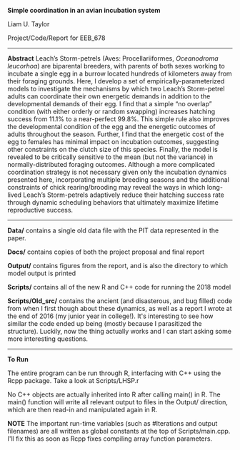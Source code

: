 **Simple coordination in an avian incubation system**

Liam U. Taylor

Project/Code/Report for EEB_678

----------------------

**Abstract**
Leach’s Storm-petrels (Aves: Procellariiformes, *Oceanodroma leucorhoa*) are biparental breeders, with parents of both sexes working to incubate a single egg in a burrow located hundreds of kilometers away from their foraging grounds. Here, I develop a set of empirically-parameterized models to investigate the mechanisms by which two Leach’s Storm-petrel adults can coordinate their own energetic demands in addition to the developmental demands of their egg. I find that a simple “no overlap” condition (with either orderly or random swapping) increases hatching success from 11.1% to a near-perfect 99.8%. This simple rule also improves the developmental condition of the egg and the energetic outcomes of adults throughout the season. Further, I find that the energetic cost of the egg to females has minimal impact on incubation outcomes, suggesting other constraints on the clutch size of this species. Finally, the model is revealed to be critically sensitive to the mean (but not the variance) in normally-distributed foraging outcomes. Although a more complicated coordination strategy is not necessary given only the incubation dynamics presented here, incorporating multiple breeding seasons and the additional constraints of chick rearing/brooding may reveal the ways in which long-lived Leach’s Storm-petrels adaptively reduce their hatching success rate through dynamic scheduling behaviors that ultimately maximize lifetime reproductive success.

----------------------

**Data/** contains a single old data file with the PIT data represented in the paper.

**Docs/** contains copies of both the project proposal and final report

**Output/** contains figures from the report, and is also the directory to which model output is printed

**Scripts/** contains all of the new R and C++ code for running the 2018 model

**Scripts/Old_src/** contains the ancient (and disasterous, and bug filled) code from when I first though about these dynamics, as well as a report I wrote at the end of 2016 (my junior year in college!). It's interesting to see how similar the code ended up being (mostly because I parasitized the structure). Luckily, now the thing actually works and I can start asking some more interesting questions.

----------------------

**To Run**

The entire program can be run through R, interfacing with C++ using the Rcpp package. Take a look at Scripts/LHSP.r

No C++ objects are actually inherited into R after calling main() in R. The main() function will write all relevant output to files in the Output/ direction, which are then read-in and manipulated again in R. 

**NOTE** The important run-time variables (such as #Iterations and output filenames) are all written as global constants at the top of Scripts/main.cpp. I'll fix this as soon as Rcpp fixes compiling array function parameters.  
